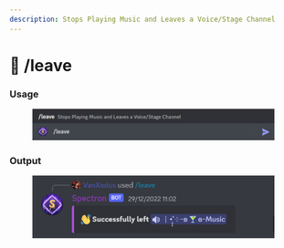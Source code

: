 ```yaml
---
description: Stops Playing Music and Leaves a Voice/Stage Channel
---
```


# 👋 /leave

### Usage

<figure><img src="../../.gitbook/assets/image (9).png" alt=""><figcaption></figcaption></figure>

### Output

<figure><img src="../../.gitbook/assets/image (28).png" alt=""><figcaption></figcaption></figure>
